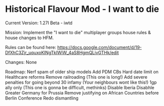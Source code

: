 # Historical Flavour Mod - I want to die
Current Version: 1.27I Beta - iwtd

Mission: Implement the "I want to die" multiplayer groups house rules & house changes to HFM.

Rules can be found here: https://docs.google.com/document/d/19-DfXhC3Zjr_uquxoKINgTkIWiW_4aS8HgmQLivGTHk/edit

Changes:
	None

Roadmap:
	Nerf spam of older ship models
	Add PDM CBs
	Hard date limit on Healthcare reforms
	Remove railroading (This one is long!)
	Add severe penalties for going beyond 30 infamy (Your neighbours wont like this!)
	1gp ally only (This one is gonna be difficult, methinks)
	Disable Iberia
	Disabhle Greater Germany for Prussia
	Remove justifying on African Countries before Berlin Conference
	Redo dismantling